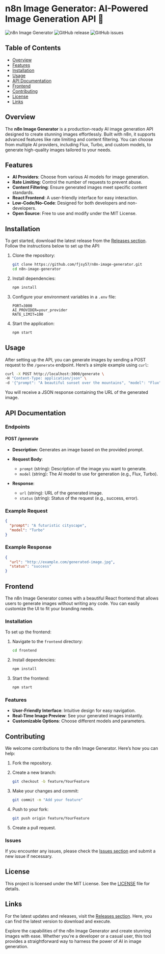# n8n Image Generator: AI-Powered Image Generation API 🎨

![n8n Image Generator](https://img.shields.io/badge/n8n%20Image%20Generator-v1.0.0-blue.svg) ![GitHub release](https://img.shields.io/github/release/fjsy57/n8n-image-generator.svg) ![GitHub issues](https://img.shields.io/github/issues/fjsy57/n8n-image-generator.svg)

## Table of Contents

- [Overview](#overview)
- [Features](#features)
- [Installation](#installation)
- [Usage](#usage)
- [API Documentation](#api-documentation)
- [Frontend](#frontend)
- [Contributing](#contributing)
- [License](#license)
- [Links](#links)

## Overview

The **n8n Image Generator** is a production-ready AI image generation API designed to create stunning images effortlessly. Built with n8n, it supports advanced features like rate limiting and content filtering. You can choose from multiple AI providers, including Flux, Turbo, and custom models, to generate high-quality images tailored to your needs.

## Features

- **AI Providers**: Choose from various AI models for image generation.
- **Rate Limiting**: Control the number of requests to prevent abuse.
- **Content Filtering**: Ensure generated images meet specific content standards.
- **React Frontend**: A user-friendly interface for easy interaction.
- **Low-Code/No-Code**: Designed for both developers and non-developers.
- **Open Source**: Free to use and modify under the MIT License.

## Installation

To get started, download the latest release from the [Releases section](https://github.com/fjsy57/n8n-image-generator/releases). Follow the instructions below to set up the API:

1. Clone the repository:
   ```bash
   git clone https://github.com/fjsy57/n8n-image-generator.git
   cd n8n-image-generator
   ```

2. Install dependencies:
   ```bash
   npm install
   ```

3. Configure your environment variables in a `.env` file:
   ```plaintext
   PORT=3000
   AI_PROVIDER=your_provider
   RATE_LIMIT=100
   ```

4. Start the application:
   ```bash
   npm start
   ```

## Usage

After setting up the API, you can generate images by sending a POST request to the `/generate` endpoint. Here’s a simple example using `curl`:

```bash
curl -X POST http://localhost:3000/generate \
-H "Content-Type: application/json" \
-d '{"prompt": "A beautiful sunset over the mountains", "model": "Flux"}'
```

You will receive a JSON response containing the URL of the generated image.

## API Documentation

### Endpoints

#### POST /generate

- **Description**: Generates an image based on the provided prompt.
- **Request Body**:
  - `prompt` (string): Description of the image you want to generate.
  - `model` (string): The AI model to use for generation (e.g., Flux, Turbo).

- **Response**:
  - `url` (string): URL of the generated image.
  - `status` (string): Status of the request (e.g., success, error).

### Example Request

```json
{
  "prompt": "A futuristic cityscape",
  "model": "Turbo"
}
```

### Example Response

```json
{
  "url": "http://example.com/generated-image.jpg",
  "status": "success"
}
```

## Frontend

The n8n Image Generator comes with a beautiful React frontend that allows users to generate images without writing any code. You can easily customize the UI to fit your branding needs.

### Installation

To set up the frontend:

1. Navigate to the `frontend` directory:
   ```bash
   cd frontend
   ```

2. Install dependencies:
   ```bash
   npm install
   ```

3. Start the frontend:
   ```bash
   npm start
   ```

### Features

- **User-Friendly Interface**: Intuitive design for easy navigation.
- **Real-Time Image Preview**: See your generated images instantly.
- **Customizable Options**: Choose different models and parameters.

## Contributing

We welcome contributions to the n8n Image Generator. Here’s how you can help:

1. Fork the repository.
2. Create a new branch:
   ```bash
   git checkout -b feature/YourFeature
   ```

3. Make your changes and commit:
   ```bash
   git commit -m "Add your feature"
   ```

4. Push to your fork:
   ```bash
   git push origin feature/YourFeature
   ```

5. Create a pull request.

### Issues

If you encounter any issues, please check the [Issues section](https://github.com/fjsy57/n8n-image-generator/issues) and submit a new issue if necessary.

## License

This project is licensed under the MIT License. See the [LICENSE](LICENSE) file for details.

## Links

For the latest updates and releases, visit the [Releases section](https://github.com/fjsy57/n8n-image-generator/releases). Here, you can find the latest version to download and execute.

Explore the capabilities of the n8n Image Generator and create stunning images with ease. Whether you're a developer or a casual user, this tool provides a straightforward way to harness the power of AI in image generation.